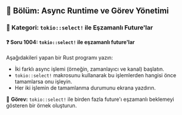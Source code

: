 ## 📘 Bölüm: Async Runtime ve Görev Yönetimi  
### 🔹 Kategori: `tokio::select!` ile Eşzamanlı Future'lar  
#### ❓ Soru 1004: `tokio::select!` ile eşzamanlı future'lar

Aşağıdakileri yapan bir Rust programı yazın:

- İki farklı async işlemi (örneğin, zamanlayıcı ve kanal) başlatın.
- `tokio::select!` makrosunu kullanarak bu işlemlerden hangisi önce tamamlarsa onu işleyin.
- Her iki işlemin de tamamlanma durumunu ekrana yazdırın.

🔧 **Görev:** `tokio::select!` ile birden fazla future'ı eşzamanlı beklemeyi gösteren bir örnek oluşturun.
